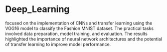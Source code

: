 # Deep_Learning
focused on the implementation of CNNs and transfer learning using the VGG16 model to classify the Fashion MNIST dataset. The practical tasks involved data preparation, model training, and evaluation. The results highlighted the importance of neural network architectures and the potential of transfer learning to improve model performance. 
